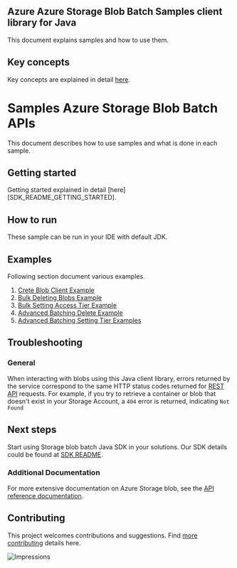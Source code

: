 
## Azure Azure Storage Blob Batch Samples client library for Java
This document explains samples and how to use them.

## Key concepts

Key concepts are explained in detail [here][SDK_README_KEY_CONCEPTS].

# Samples Azure Storage Blob Batch APIs
This document describes how to use samples and what is done in each sample.

## Getting started
Getting started explained in detail [here][SDK_README_GETTING_STARTED].

## How to run
These sample can be run in your IDE with default JDK.

## Examples
   Following section document various examples.

1. [Crete Blob Client Example][samples_basic]
2. [Bulk Deleting Blobs Example][samples_basic]
3. [Bulk Setting Access Tier Example][samples_basic]
4. [Advanced Batching Delete Example][samples_basic]
5. [Advanced Batching Setting Tier Examples][samples_basic]

## Troubleshooting
### General
When interacting with blobs using this Java client library, errors returned by the service correspond to the same HTTP
status codes returned for [REST API][error_codes] requests. For example, if you try to retrieve a container or blob that
doesn't exist in your Storage Account, a `404` error is returned, indicating `Not Found`

## Next steps
Start using Storage blob batch Java SDK in your solutions. Our SDK details could be found at [SDK README][BATCH_SDK_README]. 

###  Additional Documentation
For more extensive documentation on Azure Storage blob, see the [API reference documentation][storageblob_rest].

## Contributing
This project welcomes contributions and suggestions. Find [more contributing][SDK_README_CONTRIBUTING] details here.

<!-- LINKS -->
[SDK_README_GETTING_STARTDED]: ../../README.md#getting-started
[SDK_README_KEY_CONCEPTS]: ../../README.md#key-concepts
[BATCH_SDK_README]: ../../README.md
[SDK_README_CONTRIBUTING]: ../../README.md#contributing
[samples_basic]: java/com/azure/storage/blob/batch/ReadmeCodeSamples.java
[storageblob_rest]: https://docs.microsoft.com/en-us/rest/api/storageservices/blob-service-rest-api
[error_codes]: https://docs.microsoft.com/rest/api/storageservices/blob-service-error-codes

![Impressions](https://azure-sdk-impressions.azurewebsites.net/api/impressions/azure-sdk-for-java%2Fsdk%2Fstorage%2Fazure-storage-blob-batch%2Fsrc%2Fsamples%2FREADME.png)
